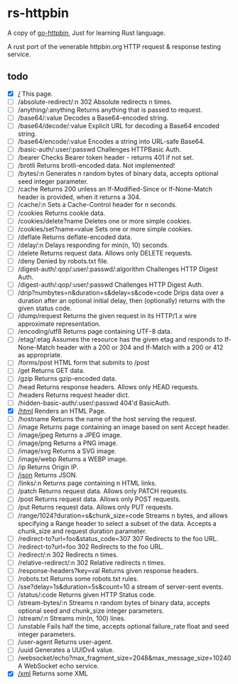# rs-httpbin 
A copy of [go-httpbin](https://github.com/mccutchen/go-httpbin), Just for learning Rust language.

A rust port of the venerable httpbin.org HTTP request & response testing service.

## todo
- [x] [/](/) This page.
- [ ] /absolute-redirect/:n 302 Absolute redirects n times.
- [ ] /anything/:anything Returns anything that is passed to request.
- [ ] /base64/:value Decodes a Base64-encoded string.
- [ ] /base64/decode/:value Explicit URL for decoding a Base64 encoded string.
- [ ] /base64/encode/:value Encodes a string into URL-safe Base64.
- [ ] /basic-auth/:user/:passwd Challenges HTTPBasic Auth.
- [ ] /bearer Checks Bearer token header - returns 401 if not set.
- [ ] /brotli Returns brotli-encoded data. Not implemented!
- [ ] /bytes/:n Generates n random bytes of binary data, accepts optional seed integer parameter.
- [ ] /cache Returns 200 unless an If-Modified-Since or If-None-Match header is provided, when it returns a 304.
- [ ] /cache/:n Sets a Cache-Control header for n seconds.
- [ ] /cookies Returns cookie data.
- [ ] /cookies/delete?name Deletes one or more simple cookies.
- [ ] /cookies/set?name=value Sets one or more simple cookies.
- [ ] /deflate Returns deflate-encoded data.
- [ ] /delay/:n Delays responding for min(n, 10) seconds.
- [ ] /delete Returns request data. Allows only DELETE requests.
- [ ] /deny Denied by robots.txt file.
- [ ] /digest-auth/:qop/:user/:passwd/:algorithm Challenges HTTP Digest Auth.
- [ ] /digest-auth/:qop/:user/:passwd Challenges HTTP Digest Auth.
- [ ] /drip?numbytes=n&duration=s&delay=s&code=code Drips data over a duration after an optional initial delay, then (optionally) returns with the given status code.
- [ ] /dump/request Returns the given request in its HTTP/1.x wire approximate representation.
- [ ] /encoding/utf8 Returns page containing UTF-8 data.
- [ ] /etag/:etag Assumes the resource has the given etag and responds to If-None-Match header with a 200 or 304 and If-Match with a 200 or 412 as appropriate.
- [ ] /forms/post HTML form that submits to /post
- [ ] /get Returns GET data.
- [ ] /gzip Returns gzip-encoded data.
- [ ] /head Returns response headers. Allows only HEAD requests.
- [ ] /headers Returns request header dict.
- [ ] /hidden-basic-auth/:user/:passwd 404'd BasicAuth.
- [x] [/html](/html) Renders an HTML Page.
- [ ] /hostname Returns the name of the host serving the request.
- [ ] /image Returns page containing an image based on sent Accept header.
- [ ] /image/jpeg Returns a JPEG image.
- [ ] /image/png Returns a PNG image.
- [ ] /image/svg Returns a SVG image.
- [ ] /image/webp Returns a WEBP image.
- [ ] /ip Returns Origin IP.
- [ ] [/json](/json) Returns JSON.
- [ ] /links/:n Returns page containing n HTML links.
- [ ] /patch Returns request data. Allows only PATCH requests.
- [ ] /post Returns request data. Allows only POST requests.
- [ ] /put Returns request data. Allows only PUT requests.
- [ ] /range/1024?duration=s&chunk_size=code Streams n bytes, and allows specifying a Range header to select a subset of the data. Accepts a chunk_size and request duration parameter.
- [ ] /redirect-to?url=foo&status_code=307 307 Redirects to the foo URL.
- [ ] /redirect-to?url=foo 302 Redirects to the foo URL.
- [ ] /redirect/:n 302 Redirects n times.
- [ ] /relative-redirect/:n 302 Relative redirects n times.
- [ ] /response-headers?key=val Returns given response headers.
- [ ] /robots.txt Returns some robots.txt rules.
- [ ] /sse?delay=1s&duration=5s&count=10 a stream of server-sent events.
- [ ] /status/:code Returns given HTTP Status code.
- [ ] /stream-bytes/:n Streams n random bytes of binary data, accepts optional seed and chunk_size integer parameters.
- [ ] /stream/:n Streams min(n, 100) lines.
- [ ] /unstable Fails half the time, accepts optional failure_rate float and seed integer parameters.
- [ ] /user-agent Returns user-agent.
- [ ] /uuid Generates a UUIDv4 value.
- [ ] /websocket/echo?max_fragment_size=2048&max_message_size=10240 A WebSocket echo service.
- [x] [/xml](/xml) Returns some XML

<style>
@media (prefers-color-scheme: dark) {
  html, img, video, iframe {
    filter: invert(1);
  }
  body {
    background-color: white;
  }
}
</style>
